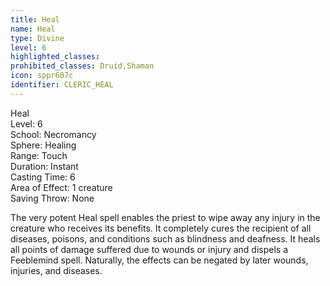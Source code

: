 ```yaml
---
title: Heal
name: Heal
type: Divine
level: 6
highlighted_classes: 
prohibited_classes: Druid,Shaman
icon: sppr607c
identifier: CLERIC_HEAL
---
```

Heal  
Level: 6  
School: Necromancy  
Sphere: Healing  
Range: Touch  
Duration: Instant  
Casting Time: 6  
Area of Effect: 1 creature  
Saving Throw: None  
  
The very potent Heal spell enables the priest to wipe away any injury in the creature who receives its benefits. It completely cures the recipient of all diseases, poisons, and conditions such as blindness and deafness. It heals all points of damage suffered due to wounds or injury and dispels a Feeblemind spell. Naturally, the effects can be negated by later wounds, injuries, and diseases.  
